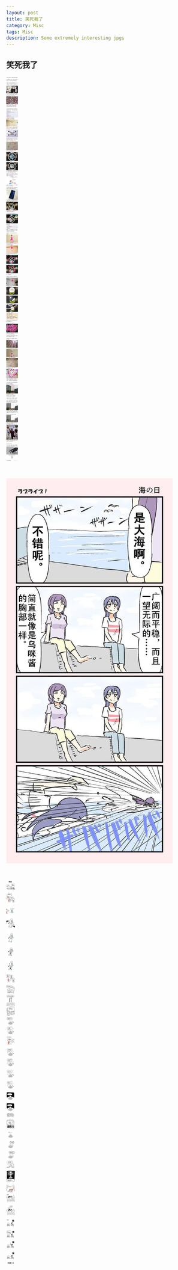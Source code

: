 ```yaml
---
layout: post
title: 笑死我了
category: Misc
tags: Misc
description: Some extremely interesting jpgs
---
```



## 笑死我了


<p><img src="/../../../assets/images/life/233.jpg" align="center"></p><br/>
<p><img src="/../../../assets/images/life/2333.jpg" align="center"></p><br/>
<p><img src="/../../../assets/images/life/23333.jpg" align="center"></p><br/>
